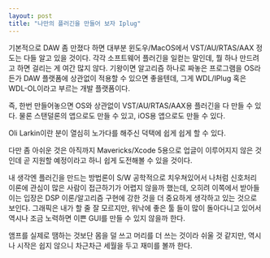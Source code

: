 ```yaml
---
layout: post
title: "나만의 플러긴을 만들어 보자 Iplug"
---
```



기본적으로 DAW 좀 만졌다 하면 대부분 윈도우/MacOS에서 VST/AU/RTAS/AAX 정도는 다들 알고 있을 것이다. 각각 소프트웨어 플러긴을 일컫는 말인데, 뭘 하나 만드려고 하면 걸리는 게 여간 많지 않다. 기왕이면 알고리즘 하나로 짜놓은 프로그램을 OS라든가 DAW 플랫폼에 상관없이 적용할 수 있으면 좋을텐데, 그게 WDL/IPlug 혹은 WDL-OL이라고 부르는 개발 플랫폼이다.




즉, 한번 만들어놓으면 OS와 상관없이 VST/AU/RTAS/AAX용 플러긴을 다 만들 수 있다. 물론 스탠덜론의 앱으로도 만들 수 있고, iOS용 앱으로도 만들 수 있다.




Oli Larkin이란 분이 열심히 노가다를 해주신 덕택에 쉽게 쉽게 할 수 있다.




다만 좀 아쉬운 것은 아직까지 Mavericks/Xcode 5용으로 업글이 이루어지지 않은 것인데 곧 지원할 예정이라고 하니 쉽게 도전해볼 수 있을 것이다.




내 생각엔 플러긴을 만드는 방법론이 S/W 공학적으로 치우쳐있어서 나처럼 신호처리 이론에 관심이 많은 사람이 접근하기가 어렵지 않을까 했는데, 오히려 이쪽에서 받아들이는 입장은 DSP 이론/알고리즘 구현에 강한 것을 더 중요하게 생각하고 있는 것으로 보인다. 그래픽은 내가 할 줄 잘 모르지만, 워낙에 좋은 툴 들이 많이 돌아다니고 있어서 역시나 조금 노력하면 이쁜 GUI를 만들 수 있지 않을까 한다.




앰프를 실제로 땜하는 것보단 몸을 덜 쓰고 머리를 더 쓰는 것이라 쉬울 것 같지만, 역시나 시작은 쉽지 않으니 차근차근 세월을 두고 재미를 볼까 한다.


